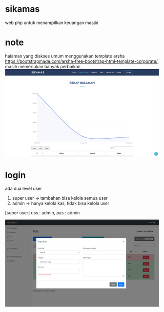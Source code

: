 # sikamas
web php untuk menampilkan keuangan masjid

# note
halaman yang diakses umum menggunakan template arsha https://bootstrapmade.com/arsha-free-bootstrap-html-template-corporate/, masih memerlukan banyak perbaikan
![](/pic/umum.png)

# login
ada dua level user
1. super user -> tambahan bisa kelola semua user
2. admin -> hanya kelola kas, tidak bisa kelola user

[super user]
uss : admin,
pas : admin

![](/pic/admin.png)
